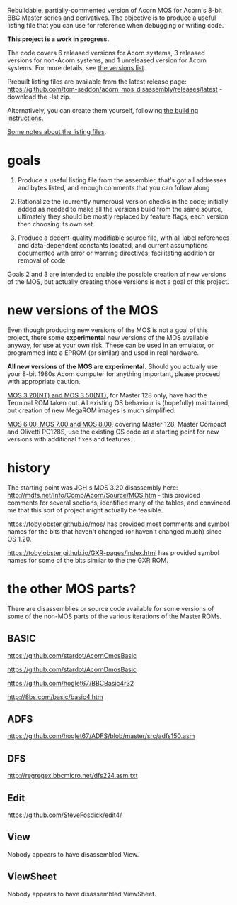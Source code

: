 Rebuildable, partially-commented version of Acorn MOS for Acorn's
8-bit BBC Master series and derivatives. The objective is to produce a
useful listing file that you can use for reference when debugging or
writing code.

**This project is a work in progress.**

The code covers 6 released versions for Acorn systems, 3 released
versions for non-Acorn systems, and 1 unreleased version for Acorn
systems. For more details, see
[the versions list](./docs/versions.md).

Prebuilt listing files are available from the latest release page:
https://github.com/tom-seddon/acorn_mos_disassembly/releases/latest -
download the -lst zip. 

Alternatively, you can create them yourself, following
[the building instructions](./docs/build.md).

[Some notes about the listing files](./docs/lst.md).

# goals

1. Produce a useful listing file from the assembler, that's got all
   addresses and bytes listed, and enough comments that you can follow
   along
   
2. Rationalize the (currently numerous) version checks in the code;
   initially added as needed to make all the versions build from the
   same source, ultimately they should be mostly replaced by feature
   flags, each version then choosing its own set
   
3. Produce a decent-quality modifiable source file, with all label
   references and data-dependent constants located, and current
   assumptions documented with error or warning directives,
   facilitating addition or removal of code

Goals 2 and 3 are intended to enable the possible creation of new
versions of the MOS, but actually creating those versions is not a
goal of this project.

# new versions of the MOS

Even though producing new versions of the MOS is not a goal of this
project, there some **experimental** new versions of the MOS available
anyway, for use at your own risk. These can be used in an emulator, or
programmed into a EPROM (or similar) and used in real hardware.

**All new versions of the MOS are experimental.** Should you actually
use your 8-bit 1980s Acorn computer for anything important, please
proceed with appropriate caution.

[MOS 3.20(NT) and MOS 3.50(NT)](./docs/NT.md), for Master 128 only,
have had the Terminal ROM taken out. All existing OS behaviour is
(hopefully) maintained, but creation of new MegaROM images is much
simplified.

[MOS 6.00, MOS 7.00 and MOS 8.00](./docs/refresh.md), covering Master
128, Master Compact and Olivetti PC128S, use the existing OS code as a
starting point for new versions with additional fixes and features.

# history

The starting point was JGH's MOS 3.20 disassembly here:
http://mdfs.net/Info/Comp/Acorn/Source/MOS.htm - this provided
comments for several sections, identified many of the tables, and
convinced me that this sort of project might actually be feasible.

https://tobylobster.github.io/mos/ has provided most comments and
symbol names for the bits that haven't changed (or haven't changed
much) since OS 1.20.

https://tobylobster.github.io/GXR-pages/index.html has provided symbol
names for some of the bits similar to the the GXR ROM.

# the other MOS parts?

There are disassemblies or source code available for some versions of
some of the non-MOS parts of the various iterations of the Master
ROMs.

## BASIC

https://github.com/stardot/AcornCmosBasic

https://github.com/stardot/AcornDmosBasic

https://github.com/hoglet67/BBCBasic4r32

http://8bs.com/basic/basic4.htm

## ADFS

https://github.com/hoglet67/ADFS/blob/master/src/adfs150.asm

## DFS

http://regregex.bbcmicro.net/dfs224.asm.txt

## Edit

https://github.com/SteveFosdick/edit4/

## View

Nobody appears to have disassembled View.

## ViewSheet

Nobody appears to have disassembled ViewSheet.

